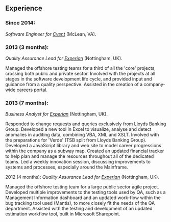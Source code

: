 Experience
----------

### Since 2014:
*Software Engineer for [Cvent](https://www.cvent.com/)*
(McLean, VA).

### 2013 (3 months):
*Quality Assurance Lead for [Experian](http://www.experian.com/)*
(Nottingham, UK).

Managed the offshore testing teams for a third of all the 'core'
projects, crossing both public and private sector.
Involved with the projects at all stages in the software development
life cycle, and provided input and guidance from a quality perspective.
Assisted in the creation of a company-wide careers portal.

### 2013 (7 months):
*Business Analyst for [Experian](http://www.experian.com/)*
(Nottingham, UK).

Responded to change requests and queries exclusively from Lloyds Banking Group.
Developed a new tool in Excel to visualize, analyse and detect anomalies in auditing data, combining VBA, XML and XSLT.
Involved with the preparations for 'Verde' (TSB split from Lloyds Banking Group).
Developed a JavaScript library and web site to model career progressions within the company as a subway map.
Created an updated financial tracker to help plan and manage the resources throughout all of the dedicated teams.
Led a weekly innovation session, discussing improvements to systems and processes, especially around the Mainframe.

2012 (4 months):
*Quality Assurance Lead for [Experian](http://www.experian.com/)*
(Nottingham, UK).

Managed the offshore testing team for a large public sector agile project.
Developed multiple improvements to the testing tools used by QA, such as a Management Information dashboard and an updated work-flow within the bug tracking tool used (Mantis), to more closely fit the needs of the QA department.
Assisted with the testing and development of an updated estimation workflow tool, built in Microsoft Sharepoint.
